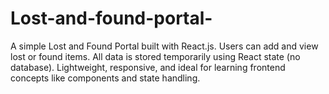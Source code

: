 # Lost-and-found-portal-
A simple Lost and Found Portal built with React.js. Users can add and view lost or found items. All data is stored temporarily using React state (no database). Lightweight, responsive, and ideal for learning frontend concepts like components and state handling.
